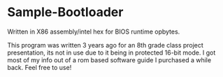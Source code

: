 # Sample-Bootloader
Written in X86 assembly/intel hex for BIOS runtime opbytes. 

This program was written 3 years ago for an 8th grade class project presentation, its not in use due to it being in protected 16-bit mode. 
I got most of my info out of a rom based software guide I purchased a while back.
Feel free to use! 
